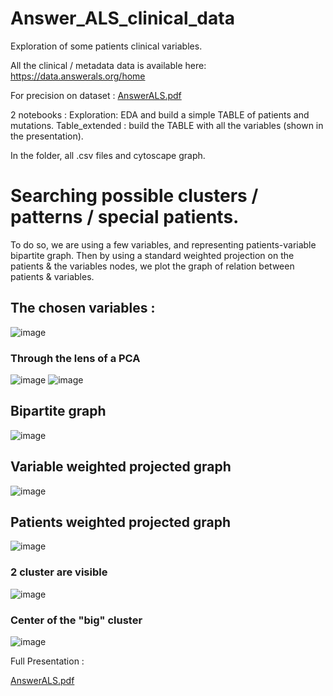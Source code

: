 # Answer_ALS_clinical_data
Exploration of some patients clinical variables. 

All the clinical / metadata data is available here: https://data.answerals.org/home

For precision on dataset : 
[AnswerALS.pdf](https://github.com/ComeJaubert/Answer_ALS_clinical_data/files/7904627/AnswerALS.pdf)

2 notebooks : 
Exploration: EDA and build a simple TABLE of patients and mutations.
Table_extended : build the TABLE with all the variables (shown in the presentation).

In the folder, all .csv files and cytoscape graph.

# Searching possible clusters / patterns / special patients.
    
To do so, we are using a few variables, and representing patients-variable bipartite graph.
Then by using a standard weighted projection on the patients & the variables nodes, we plot the graph of relation between patients & variables.

## The chosen variables :
![image](https://user-images.githubusercontent.com/90629366/150327526-0fecad88-4e51-488d-af86-78011262977d.png)

### Through the lens of a PCA
![image](https://user-images.githubusercontent.com/90629366/150327728-67c2cc78-db47-42ba-9d5a-5647b8983ae5.png)
![image](https://user-images.githubusercontent.com/90629366/150327768-846fa4b9-7437-46cc-a65a-769f7121c246.png)

## Bipartite graph
![image](https://user-images.githubusercontent.com/90629366/150327865-70352df8-6e61-4180-aaad-8a74b5670ff9.png)

## Variable weighted projected graph
![image](https://user-images.githubusercontent.com/90629366/150328112-6be174b4-025c-43b4-ade6-452aa2786b53.png)

## Patients weighted projected graph
![image](https://user-images.githubusercontent.com/90629366/150328192-ea705ef7-3fc6-4357-980c-eaa3751e1569.png)

### 2 cluster are visible
![image](https://user-images.githubusercontent.com/90629366/150328481-70216283-cd0b-4b95-96db-b06af2879b9f.png)


### Center of the "big" cluster 
![image](https://user-images.githubusercontent.com/90629366/150328305-4be016e9-3590-47c9-897c-b4aef9e7c205.png)





Full Presentation :

[AnswerALS.pdf](https://github.com/ComeJaubert/Answer_ALS_clinical_data/files/7904518/AnswerALS.pdf)
